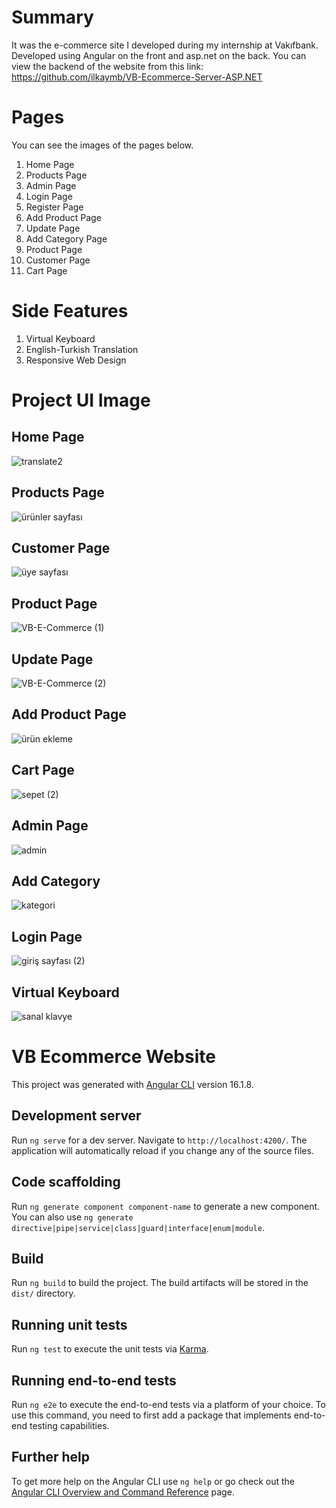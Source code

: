 # Summary
It was the e-commerce site I developed during my internship at Vakıfbank. Developed using Angular on the front and asp.net on the back. You can view the backend of the website from this link: https://github.com/ilkaymb/VB-Ecommerce-Server-ASP.NET

# Pages
You can see the images of the pages below.
1. Home Page
2. Products Page
3. Admin Page
4. Login Page
5. Register Page
6. Add Product Page
7. Update Page
8. Add Category Page
9. Product Page
10. Customer Page
11. Cart Page

# Side Features
1. Virtual Keyboard
2. English-Turkish Translation
3. Responsive Web Design

# Project UI Image
## Home Page
![translate2](https://github.com/ilkaymb/VB-Ecommerce-Client-Angular/assets/73322500/3d57aef3-b0b3-4902-9b36-c1fd7955d750)
## Products Page
![ürünler sayfası](https://github.com/ilkaymb/VB-Ecommerce-Client-Angular/assets/73322500/6aedee6c-0475-4cc0-9594-30961fdeeda0)
## Customer Page
![üye sayfası](https://github.com/ilkaymb/VB-Ecommerce-Client-Angular/assets/73322500/0499f81e-9529-4bf5-8ce2-3cf3d9c862ee)
## Product Page
![VB-E-Commerce (1)](https://github.com/ilkaymb/VB-Ecommerce-Client-Angular/assets/73322500/184757c9-25d1-4f89-8752-c3e9c7bfab23)
## Update Page
![VB-E-Commerce (2)](https://github.com/ilkaymb/VB-Ecommerce-Client-Angular/assets/73322500/591a46d9-be80-4a83-8e6f-271c2966e6b1)
## Add Product Page
![ürün ekleme](https://github.com/ilkaymb/VB-Ecommerce-Client-Angular/assets/73322500/2c4a5295-d775-4b5b-9ddc-b0acab1ce3a9)
## Cart Page
![sepet (2)](https://github.com/ilkaymb/VB-Ecommerce-Client-Angular/assets/73322500/a5539f07-7882-4b0d-928f-44e87ec63f29)
## Admin Page
![admin](https://github.com/ilkaymb/VB-Ecommerce-Client-Angular/assets/73322500/8adc1af5-5770-454f-8b5b-4f349ce6a5d5)
## Add Category
![kategori](https://github.com/ilkaymb/VB-Ecommerce-Client-Angular/assets/73322500/c06cdfe0-8c87-4e1c-93d6-d4b556481cd3)
## Login Page
![giriş sayfası (2)](https://github.com/ilkaymb/VB-Ecommerce-Client-Angular/assets/73322500/42f1f03e-57e0-4278-9f3d-744f3e0a6761)
## Virtual Keyboard
![sanal klavye](https://github.com/ilkaymb/VB-Ecommerce-Client-Angular/assets/73322500/0ef0c58a-0db3-4130-b142-11e70459e5e8)

# VB Ecommerce Website

This project was generated with [Angular CLI](https://github.com/angular/angular-cli) version 16.1.8.

## Development server

Run `ng serve` for a dev server. Navigate to `http://localhost:4200/`. The application will automatically reload if you change any of the source files.

## Code scaffolding

Run `ng generate component component-name` to generate a new component. You can also use `ng generate directive|pipe|service|class|guard|interface|enum|module`.

## Build

Run `ng build` to build the project. The build artifacts will be stored in the `dist/` directory.

## Running unit tests

Run `ng test` to execute the unit tests via [Karma](https://karma-runner.github.io).

## Running end-to-end tests

Run `ng e2e` to execute the end-to-end tests via a platform of your choice. To use this command, you need to first add a package that implements end-to-end testing capabilities.

## Further help

To get more help on the Angular CLI use `ng help` or go check out the [Angular CLI Overview and Command Reference](https://angular.io/cli) page.

